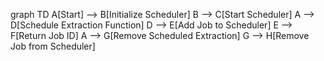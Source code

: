 graph TD
    A[Start] --> B[Initialize Scheduler]
    B --> C[Start Scheduler]
    A --> D[Schedule Extraction Function]
    D --> E[Add Job to Scheduler]
    E --> F[Return Job ID]
    A --> G[Remove Scheduled Extraction]
    G --> H[Remove Job from Scheduler]
